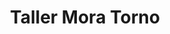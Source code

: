 ---
title: "Taller Mora Torno"
url: /javier-loyola/taller-mora-torno/
shop: reparación de automóviles
---